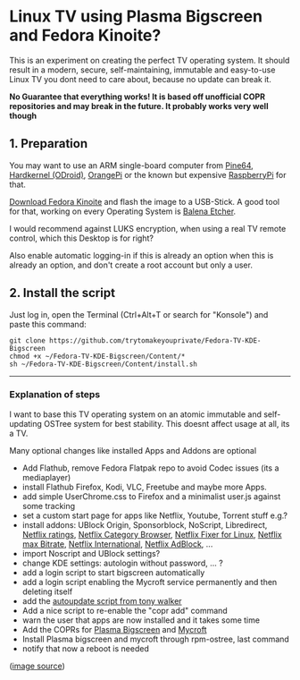 # Linux TV using Plasma Bigscreen and Fedora Kinoite?


This is an experiment on creating the perfect TV operating system. It should result in a modern, secure, self-maintaining, immutable and easy-to-use Linux TV you dont need to care about, because no update can break it.

**No Guarantee that everything works! It is based off unofficial COPR repositories and may break in the future. It probably works very well though**

## 1. Preparation
You may want to use an ARM single-board computer from [Pine64](https://pine64.com/), [Hardkernel (ODroid)](https://www.hardkernel.com/), [OrangePi](https://orangepi.com/) or the known but expensive [RaspberryPi](https://www.raspberrypi.com/) for that.

[Download Fedora Kinoite](https://kinoite.fedoraproject.org/download/) and flash the image to a USB-Stick. A good tool for that, working on every Operating System is [Balena Etcher](https://github.com/balena-io/etcher/releases/latest).

I would recommend against LUKS encryption, when using a real TV remote control, which this Desktop is for right?

Also enable automatic logging-in if this is already an option when this is already an option, and don't create a root account but only a user.

## 2. Install the script

Just log in, open the Terminal (Ctrl+Alt+T or search for "Konsole") and paste this command:

```
git clone https://github.com/trytomakeyouprivate/Fedora-TV-KDE-Bigscreen
chmod +x ~/Fedora-TV-KDE-Bigscreen/Content/*
sh ~/Fedora-TV-KDE-Bigscreen/Content/install.sh
```

---

### Explanation of steps
I want to base this TV operating system on an atomic immutable and self-updating OSTree system for best stability. This doesnt affect usage at all, its a TV.

Many optional changes like installed Apps and Addons are optional

- Add Flathub, remove Fedora Flatpak repo to avoid Codec issues (its a mediaplayer)
- install Flathub Firefox, Kodi, VLC, Freetube and maybe more Apps.
- add simple UserChrome.css to Firefox and a minimalist user.js against some tracking
- set a custom start page for apps like Netflix, Youtube, Torrent stuff e.g.?
- install addons: UBlock Origin, Sponsorblock, NoScript, Libredirect, [Netflix ratings](https://addons.mozilla.org/de/firefox/addon/film-scores-for-netflix), [Netflix Category Browser](https://addons.mozilla.org/de/firefox/addon/netflix-category-browser), [Netflix Fixer for Linux](https://addons.mozilla.org/de/firefox/addon/netflix-fixer-for-linux), [Netflix max Bitrate](https://addons.mozilla.org/de/firefox/addon/netflix-max-bitrate), [Netflix International](https://addons.mozilla.org/de/firefox/addon/netflix-international), [Netflix AdBlock](https://addons.mozilla.org/de/firefox/addon/netflix-adblock), ...
- import Noscript and UBlock settings?
- change KDE settings: autologin without password, ... ?
- add a login script to start bigscreen automatically
- add a login script enabling the Mycroft service permanently and then deleting itself
- add the [autoupdate script from tony walker](https://github.com/tonywalker1/silverblue-update)
- Add a nice script to re-enable the "copr add" command
- warn the user that apps are now installed and it takes some time
- Add the COPRs for [Plasma Bigscreen](https://copr.fedorainfracloud.org/coprs/darrencocco/plasma-bigscreen/) and [Mycroft](https://copr.fedorainfracloud.org/coprs/lyessaadi/mycroft/)
- Install Plasma bigscreen and mycroft through rpm-ostree, last command
- notify that now a reboot is needed

([image source](https://www.muylinux.com/wp-content/uploads/2020/03/PlasmaBigScreen.jpg))
